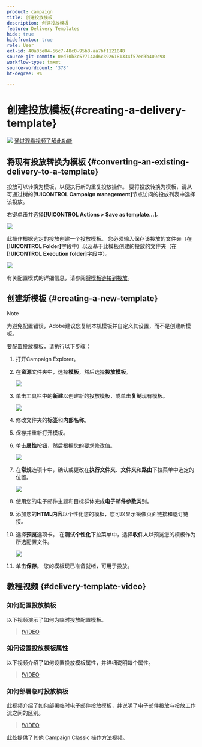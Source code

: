 ```yaml
---
product: campaign
title: 创建投放模板
description: 创建投放模板
feature: Delivery Templates
hide: true
hidefromtoc: true
role: User
exl-id: 40a03e04-56c7-48c0-95b8-aa7bf1121048
source-git-commit: 0ed70b3c57714ad6c3926181334f57ed3b409d98
workflow-type: tm+mt
source-wordcount: '378'
ht-degree: 9%

---
```


# 创建投放模板{#creating-a-delivery-template}

![](assets/do-not-localize/how-to-video.png) [通过观看视频了解此功能](#delivery-template-video)

## 将现有投放转换为模板 {#converting-an-existing-delivery-to-a-template}

投放可以转换为模板，以便执行新的重复投放操作。 要将投放转换为模板，请从可通过树的&#x200B;**[!UICONTROL Campaign management]**&#x200B;节点访问的投放列表中选择该投放。

右键单击并选择&#x200B;**[!UICONTROL Actions > Save as template...]**。

![](assets/s_ncs_user_campaign_save_as_scenario.png)

此操作根据选定的投放创建一个投放模板。 您必须输入保存该投放的文件夹（在&#x200B;**[!UICONTROL Folder]**&#x200B;字段中）以及基于此模板创建的投放的文件夹（在&#x200B;**[!UICONTROL Execution folder]**&#x200B;字段中）。

![](assets/s_ncs_user_campaign_save_as_scenario_a.png)

有关配置模式的详细信息，请参阅[将模板链接到投放](creating-a-delivery-from-a-template.md#linking-the-template-to-a-delivery)。

## 创建新模板 {#creating-a-new-template}

>[!NOTE]
>
>为避免配置错误，Adobe建议您复制本机模板并自定义其设置，而不是创建新模板。

要配置投放模板，请执行以下步骤：

1. 打开Campaign Explorer。
1. 在&#x200B;**资源**&#x200B;文件夹中，选择&#x200B;**模板**，然后选择&#x200B;**投放模板**。

   ![](assets/delivery_template_1.png)

1. 单击工具栏中的&#x200B;**新建**&#x200B;以创建新的投放模板，或单击&#x200B;**复制**&#x200B;现有模板。

   ![](assets/delivery_template_2.png)

1. 修改文件夹的&#x200B;**标签**&#x200B;和&#x200B;**内部名称**。
1. 保存并重新打开模板。
1. 单击&#x200B;**属性**&#x200B;按钮，然后根据您的要求修改值。

   ![](assets/delivery_template_3.png)

1. 在&#x200B;**常规**&#x200B;选项卡中，确认或更改在&#x200B;**执行文件夹**、**文件夹**&#x200B;和&#x200B;**路由**&#x200B;下拉菜单中选定的位置。

   ![](assets/delivery_template_4.png)

1. 使用您的电子邮件主题和目标群体完成&#x200B;**电子邮件参数**&#x200B;类别。
1. 添加您的&#x200B;**HTML内容**&#x200B;以个性化您的模板，您可以显示镜像页面链接和退订链接。
1. 选择&#x200B;**预览**&#x200B;选项卡。 在&#x200B;**测试个性化**&#x200B;下拉菜单中，选择&#x200B;**收件人**&#x200B;以预览您的模板作为所选配置文件。

   ![](assets/delivery_template_5.png)

1. 单击&#x200B;**保存**。 您的模板现已准备就绪，可用于投放。


## 教程视频 {#delivery-template-video}

### 如何配置投放模板

以下视频演示了如何为临时投放配置模板。

>[!VIDEO](https://video.tv.adobe.com/v/40849?quality=12&captions=chi_hans)

### 如何设置投放模板属性

以下视频介绍了如何设置投放模板属性，并详细说明每个属性。

>[!VIDEO](https://video.tv.adobe.com/v/38011?quality=12&captions=chi_hans)

### 如何部署临时投放模板

此视频介绍了如何部署临时电子邮件投放模板，并说明了电子邮件投放与投放工作流之间的区别。

>[!VIDEO](https://video.tv.adobe.com/v/27452?quality=12&captions=chi_hans)

[此处](https://experienceleague.adobe.com/docs/campaign-classic-learn/tutorials/overview.html?lang=zh-Hans)提供了其他 Campaign Classic 操作方法视频。
